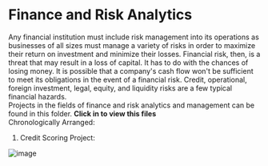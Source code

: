 # Finance and Risk Analytics
Any financial institution must include risk management into its operations as businesses of all sizes must manage a variety of risks in order to maximize their return on investment and minimize their losses. Financial risk, then, is a threat that may result in a loss of capital. It has to do with the chances of losing money.
It is possible that a company's cash flow won't be sufficient to meet its obligations in the event of a financial risk. Credit, operational, foreign investment, legal, equity, and liquidity risks are a few typical financial hazards. <br>
Projects in the fields of finance and risk analytics and management can be found in this folder.
**Click in to view this files** <br>
Chronologically Arranged:<br>
1. Credit Scoring Project: 


![image](https://user-images.githubusercontent.com/111154738/189188022-e5fac74e-11ba-4a56-afb4-7ded0628f5cc.png)

